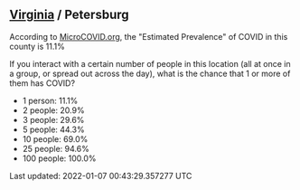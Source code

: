 
## [Virginia](/united-states/virginia) / Petersburg

According to [MicroCOVID.org](http://microcovid.org),
the "Estimated Prevalence" of COVID in this county is 11.1%

If you interact with a certain number of people in this location
(all at once in a group, or spread out across the day), what is the chance that
1 or more of them has COVID?

- 1 person: 11.1%
- 2 people: 20.9%
- 3 people: 29.6%
- 5 people: 44.3%
- 10 people: 69.0%
- 25 people: 94.6%
- 100 people: 100.0%

Last updated: 2022-01-07 00:43:29.357277 UTC
